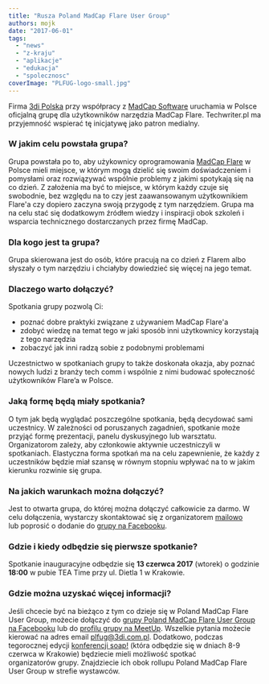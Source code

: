 ```yaml
---
title: "Rusza Poland MadCap Flare User Group"
authors: mojk
date: "2017-06-01"
tags:
  - "news"
  - "z-kraju"
  - "aplikacje"
  - "edukacja"
  - "spolecznosc"
coverImage: "PLFUG-logo-small.jpg"
---
```


Firma [3di Polska](http://3di.com.pl/) przy współpracy z
[MadCap Software](http://www.madcapsoftware.com/) uruchamia w Polsce oficjalną
grupę dla użytkowników narzędzia MadCap Flare. Techwriter.pl ma przyjemność
wspierać tę inicjatywę jako patron medialny.

<!--truncate-->

### W jakim celu powstała grupa?

Grupa powstała po to, aby użykownicy oprogramowania
[MadCap Flare](http://www.madcapsoftware.com/products/flare/) w Polsce mieli
miejsce, w którym mogą dzielić się swoim doświadczeniem i pomysłami oraz
rozwiązywać wspólnie problemy z jakimi spotykają się na co dzień. Z założenia ma
być to miejsce, w którym każdy czuje się swobodnie, bez względu na to czy jest
zaawansowanym użytkownikiem Flare'a czy dopiero zaczyna swoją przygodę z tym
narzędziem. Grupa ma na celu stać się dodatkowym źródłem wiedzy i inspiracji
obok szkoleń i wsparcia technicznego dostarczanych przez firmę MadCap.

### Dla kogo jest ta grupa?

Grupa skierowana jest do osób, które pracują na co dzień z Flarem albo słyszały
o tym narzędziu i chciałyby dowiedzieć się więcej na jego temat.

### Dlaczego warto dołączyć?

Spotkania grupy pozwolą Ci:

- poznać dobre praktyki związane z używaniem MadCap Flare'a
- zdobyć wiedzę na temat tego w jaki sposób inni użytkownicy korzystają z tego
  narzędzia
- zobaczyć jak inni radzą sobie z podobnymi problemami

Uczestnictwo w spotkaniach grupy to także doskonała okazja, aby poznać nowych
ludzi z branży tech comm i wspólnie z nimi budować społeczność użytkowników
Flare’a w Polsce.

### Jaką formę będą miały spotkania?

O tym jak będą wyglądać poszczególne spotkania, będą decydować sami uczestnicy.
W zależności od poruszanych zagadnień, spotkanie może przyjąć formę prezentacji,
panelu dyskusyjnego lub warsztatu. Organizatorom zależy, aby członkowie aktywnie
uczestniczyli w spotkaniach. Elastyczna forma spotkań ma na celu zapewnienie, że
każdy z uczestników będzie miał szansę w równym stopniu wpływać na to w jakim
kierunku rozwinie się grupa.

### Na jakich warunkach można dołączyć?

Jest to otwarta grupa, do której można dołączyć całkowicie za darmo. W celu
dołączenia, wystarczy skontaktować się z organizatorem
[mailowo](mailto:plfug@3di.com.pl) lub poprosić o dodanie do
[grupy na Facebooku](https://web.facebook.com/groups/PLFUG/).

### Gdzie i kiedy odbędzie się pierwsze spotkanie?

Spotkanie inauguracyjne odbędzie się **13 czerwca 2017** (wtorek) o godzinie
**18:00** w pubie TEA Time przy ul. Dietla 1 w Krakowie.

### Gdzie można uzyskać więcej informacji?

Jeśli chcecie być na bieżąco z tym co dzieje się w Poland MadCap Flare User
Group, możecie dołączyć do
[grupy Poland MadCap Flare User Group na Facebooku](https://web.facebook.com/groups/PLFUG/)
lub do
[profilu grupy na MeetUp](https://www.meetup.com/Poland-MadCap-Flare-User-Group/).
Wszelkie pytania możecie kierować na adres email
[plfug@3di.com.pl](mailto:plfug@3di.com.pl). Dodatkowo, podczas tegorocznej
edycji [konferencji soap!](http://soapconf.com/) (która odbędzie się w dniach
8-9 czerwca w Krakowie) będziecie mieli możliwość spotkać organizatorów grupy.
Znajdziecie ich obok rollupu Poland MadCap Flare User Group w strefie wystawców.
